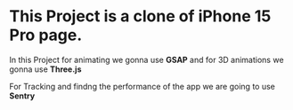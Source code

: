 # This Project is a clone of iPhone 15 Pro page.

In this Project for animating we gonna use **GSAP** and for 3D animations we gonna use **Three.js**

For Tracking and findng the performance of the app we are going to use **Sentry**
